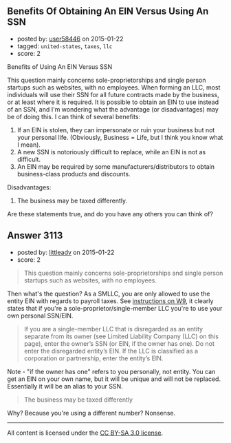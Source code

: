 ## Benefits Of Obtaining An EIN Versus Using An SSN

- posted by: [user58446](https://stackexchange.com/users/5342959/user58446) on 2015-01-22
- tagged: `united-states`, `taxes`, `llc`
- score: 2

Benefits of Using An EIN Versus SSN

This question mainly concerns sole-proprietorships and single person startups such as websites, with no employees. When forming an LLC, most individuals will use their SSN for all future contracts made by the business, or at least where it is required. It is possible to obtain an EIN to use instead of an SSN, and I'm wondering what the advantage (or disadvantages) may be of doing this. I can think of several benefits:

1. If an EIN is stolen, they can impersonate or ruin your business but not your personal life. (Obviously, Business = Life, but I think you know what I mean).
2. A new SSN is notoriously difficult to replace, while an EIN is not as difficult.
3. An EIN may be required by some manufacturers/distributors to obtain business-class products and discounts.

Disadvantages:

1. The business may be taxed differently.


Are these statements true, and do you have any others you can think of?


## Answer 3113

- posted by: [littleadv](https://stackexchange.com/users/307221/littleadv) on 2015-01-22
- score: 2

<blockquote>
  <p>This question mainly concerns sole-proprietorships and single person
  startups such as websites, with no employees.</p>
</blockquote>

<p>Then what's the question? As a SMLLC, you are only allowed to use the entity EIN with regards to payroll taxes. See <a href="http://www.irs.gov/uac/Form-W-9,-Request-for-Taxpayer-Identification-Number-and-Certification" rel="nofollow">instructions on W9</a>, it clearly states that if you're a sole-proprietor/single-member LLC you're to use your own personal SSN/EIN.</p>

<blockquote>
  <p>If you are a single-member LLC that is disregarded as an entity
  separate from its owner (see Limited Liability Company (LLC) on this
  page), enter the owner’s SSN (or EIN, if the owner has one). Do not
  enter the disregarded entity’s EIN. If the LLC is classified as a
  corporation or partnership, enter the entity’s EIN.</p>
</blockquote>

<p>Note - "if the owner has one" refers to you personally, not entity. You can get an EIN on your own name, but it will be unique and will not be replaced. Essentially it will be an alias to your SSN.</p>

<blockquote>
  <p>The business may be taxed differently</p>
</blockquote>

<p>Why? Because you're using a different number? Nonsense.</p>




---

All content is licensed under the [CC BY-SA 3.0 license](https://creativecommons.org/licenses/by-sa/3.0/).
